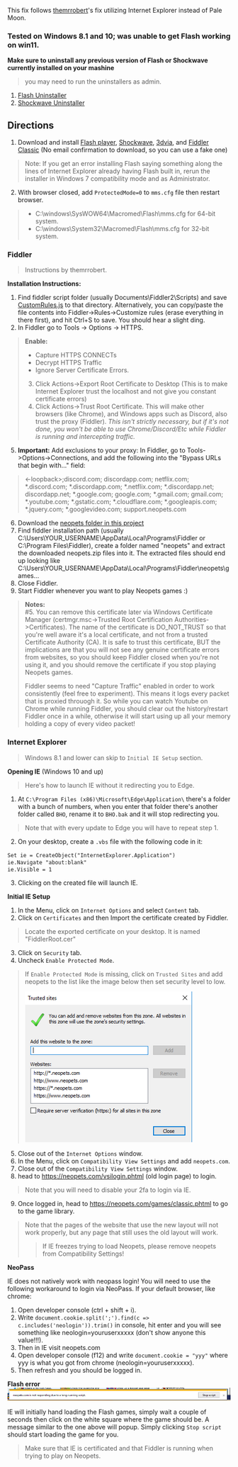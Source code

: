 This fix follows [themrrobert](https://github.com/themrrobert/neopets-flash-fix-windows-10)'s fix utilizing Internet Explorer instead of Pale Moon.  

### Tested on Windows 8.1 and 10; was unable to get Flash working on win11.

**Make sure to uninstall any previous version of Flash or Shockwave currently installed on your mashine**
> you may need to run the uninstallers as admin.
1. [Flash Uninstaller](https://fpdownload.macromedia.com/get/flashplayer/current/support/uninstall_flash_player.exe)
2. [Shockwave Uninstaller](http://fpdownload.macromedia.com/get/shockwave/uninstall/win/sw_uninstaller.exe)

## Directions
1. Download and install  [Flash player](https://github.com/SpudMonkey7k/neopets-IE/raw/main/Installers/flashplayer32_0r0_371_winax.exe),  [Shockwave](https://github.com/SpudMonkey7k/neopets-IE/raw/main/Installers/Shockwave_Installer_Full.msi), [3dvia](http://3dlifeplayer.dl.3dvia.com/player/install/installer.exe), and [Fiddler Classic](https://www.telerik.com/download/fiddler) (No email confirmation to download, so you can use a fake one)
  > Note: If you get an error installing Flash saying something along the lines of Internet Explorer already having Flash built in, rerun the installer in Windows 7 compatibility mode and as Administrator. 
2. With browser closed, add `ProtectedMode=0` to `mms.cfg` file then restart browser. 
> - C:\windows\SysWOW64\Macromed\Flash\mms.cfg for 64-bit system.
> - C:\windows\System32\Macromed\Flash\mms.cfg for 32-bit system.

### Fiddler
> Instructions by themrrobert.

**Installation Instructions:**

1. Find fiddler script folder (usually Documents\Fiddler2\Scripts) and save [CustomRules.js](https://github.com/themrrobert/neopets-flash-fix-windows-10/blob/main/fiddler/CustomRules.js) to that directory. Alternatively, you can copy/paste the file contents into Fiddler->Rules->Customize rules (erase everything in there first), and hit Ctrl+S to save. You should hear a slight ding.
2. In Fiddler go to Tools -> Options -> HTTPS.
> **Enable:**
> - Capture HTTPS CONNECTs
> - Decrypt HTTPS Traffic
> - Ignore Server Certificate Errors.
> 3. Click Actions->Export Root Certificate to Desktop (This is to make Internet Explorer trust the localhost and not give you constant certificate errors)
> 4. Click Actions->Trust Root Certificate. This will make other browsers (like Chrome), and Windows apps such as Discord, also trust the proxy (Fiddler). *This isn't strictly necessary, but if it's not done, you won't be able to use Chrome/Discord/Etc while Fiddler is running and intercepting traffic.*
5. **Important:** Add exclusions to your proxy: In Fiddler, go to Tools->Options->Connections, and add the following into the "Bypass URLs that begin with..." field:
> <-loopback>;discord.com; discordapp.com; netflix.com; *.discord.com; *.discordapp.com; *.netflix.com; *.discordapp.net; discordapp.net; *.google.com; google.com; *.gmail.com; gmail.com; *.youtube.com; *.gstatic.com; *.cloudflare.com; *.googleapis.com; *.jquery.com; *.googlevideo.com; support.neopets.com
6. Download the [neopets folder in this project](https://download-directory.github.io/?url=https://github.com/themrrobert/neopets-flash-fix-windows-10/tree/main/neopets)
7. Find fiddler installation path (usually C:\Users\YOUR_USERNAME\AppData\Local\Programs\Fiddler or C:\Program Files\Fiddler), create a folder named "neopets" and extract the downloaded neopets.zip files into it. The extracted files should end up looking like C:\Users\YOUR_USERNAME\AppData\Local\Programs\Fiddler\neopets\games\...
8. Close Fiddler.
9. Start Fiddler whenever you want to play Neopets games :)

> **Notes:**  
> #5. You can remove this certificate later via Windows Certificate Manager (certmgr.msc->Trusted Root Certification Authorities->Certificates). The name of the certificate is DO_NOT_TRUST so that you're well aware it's a local certificate, and not from a trusted Certificate Authority (CA). It is safe to trust this certificate, BUT the implications are that you will not see any genuine certificate errors from websites, so you should keep Fiddler closed when you're not using it, and you should remove the certificate if you stop playing Neopets games.
>
> Fiddler seems to need "Capture Traffic" enabled in order to work consistently (feel free to experiment). This means it logs every packet that is proxied throuogh it. So while you can watch Youtube on Chrome while running Fiddler, you should clear out the history/restart Fiddler once in a while, otherwise it will start using up all your memory holding a copy of every video packet!

### Internet Explorer 
> Windows 8.1 and lower can skip to `Initial IE Setup` section. 

**Opening IE** (Windows 10 and up)
> Here's how to launch IE without it redirecting you to Edge.

1. At `C:\Program Files (x86)\Microsoft\Edge\Application\` there's a folder with a bunch of numbers, when you enter that folder there's another folder called `BHO`, rename it to `BHO.bak` and it will stop redirecting you. 
> Note that with every update to Edge you will have to repeat step 1.
2. On your desktop, create a `.vbs` file with the following code in it: 
```vbs
Set ie = CreateObject("InternetExplorer.Application")
ie.Navigate "about:blank"
ie.Visible = 1
```
3. Clicking on the created file will launch IE. 

**Initial IE Setup**
1. In the Menu, click on `Internet Options` and select `Content` tab. 
2. Click on `Certificates` and then Import the certificate created by Fiddler. 
> Locate the exported certificate on your desktop. It is named "FiddlerRoot.cer"
3. Click on `Security` tab. 
4. Uncheck `Enable Protected Mode`. 
> If `Enable Protected Mode` is missing, click on `Trusted Sites` and add neopets to the list like the image below then set security level to low.
> 
> ![IE Trusted settings](https://github.com/SpudMonkey7k/neopets-IE/blob/main/assets/trusted.png)
5. Close out of the `Internet Options` window. 
6. In the Menu, click on `Compatibility View Settings` and add `neopets.com`.
7. Close out of the `Compatibility View Settings` window. 
8. head to https://neopets.com/vsilogin.phtml (old login page) to login. 
> Note that you will need to disable your 2fa to login via IE. 
9. Once logged in, head to https://neopets.com/games/classic.phtml to go to the game library. 
> Note that the pages of the website that use the new layout will not work properly, but any page that still uses the old layout will work.
> >  If IE freezes trying to load Neopets, please remove neopets from Compatibility Settings! 

**NeoPass**

IE does not natively work with neopass login! You will need to use the following workaround to login via NeoPass. 
If your default browser, like chrome:
1. Open developer console (ctrl + shift + i).
2. Write `document.cookie.split(';').find(c => c.includes('neologin')).trim()` in console, hit enter and you will see something like neologin=youruserxxxxx (don't show anyone this value!!!). 
3. Then in IE visit neopets.com
4. Open developer console (f12) and write `document.cookie = "yyy"` where yyy is what you got from chrome (neologin=youruserxxxxx). 
5. Then refresh and you should be logged in.

**Flash error**
![Flash error](https://github.com/SpudMonkey7k/neopets-IE/blob/main/assets/flash-error.png)

IE will initially hand loading the Flash games, simply wait a couple of seconds then click on the white square where the game should be. 
A message similar to the one above will popup. Simply clicking `Stop script` should start loading the game for you. 

> Make sure that IE is certificated and that Fiddler is running when trying to play on Neopets.

